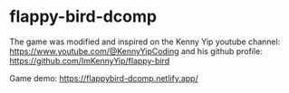 # flappy-bird-dcomp

The game was modified and inspired on the Kenny Yip youtube channel: https://www.youtube.com/@KennyYipCoding and his github profile: https://github.com/ImKennyYip/flappy-bird

Game demo: https://flappybird-dcomp.netlify.app/
